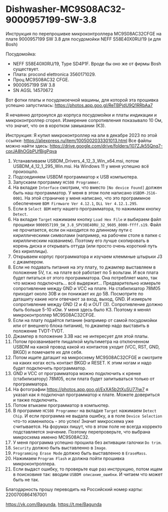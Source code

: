 # Dishwasher-MC9S08AC32-9000957199-SW-3.8
Инструкция по перепрошивке микроконтроллера MC9S08AC32CFGE на плате 9000957199 SW 3.8 для посудомойки NEFF S58E40X0RU/19 (и для Bosh) 

Посудомойка:
- NEFF S58E40X0RU/19, Type SD4P1F. Вроде бы оно же от фирмы Bosh существует.
- Плата: procond elettronica 3560171029.
- Проц MC9S08AC32 CFGE.
- 9000957199 SW 3.8
- SN AGSL 14570672

Вот фотки платы и посудомоечной машины, для которой эта прошивка успешно запустилась: https://photos.app.goo.gl/ReTBPjdU9Q1RRbAa7

Я нечаянно дотронулся до корпуса посудомойки и платы индикации и микроконтроллер сгорел. Измерение сопротивления показывало 10 Ом, что значит, что он в коротком замыкании (КЗ).

Инструкция:
Я купил микроконтроллер на али в декабре 2023 по этой ссылке: https://aliexpress.ru/item/1005002033301013.html
Все файлы можно найти здесь: https://drive.google.com/drive/folders/107ZJk55Qnq7-cprJA8hOGbPUfBigPqva

1. Устанавливаем USBDM_Drivers_4_12_3_Win_x64.msi, потом USBDM_4_12_1_295_Win.msi. На Windows 11 у меня успешно всё произошло.
2. Подсоединяем USBDM программатор к USB компьютера.
3. Запускаем программу `HCS08 Programmer`.
4. На вкладке `Interface` смотрим, что вместо `[No device Found]` должен быть наш программатор. У меня в этом поле написано `USBDM-JS16-0001`. На этой страничке у меня написано, что это программное обеспечение `BDM Firmware Ver 4.12.1`, `DLL Ver 4.12.1.295`.
5. Если в `Select BDM` нету нашего программатора, то нажимаем кнопку `Detect`.
6. На вкладке `Target` нажимаем кнопку `Load Hex File` и выбираем файл прошивки `9000957199_SW_3.8_SPV30E40RU_32_9605_8000-ffff.s19`. Файл не прочитается, если он находится по длинному пути с кириллическими символами (например, на рабочем столе в папке с кириллическим названием). Поэтому его лучше скопировать в корень диска и открывать оттуда (или просто очень короткий путь без кириллицы).
7. Открываем корпус программатора и изучаем клеммные штырьки J3 с джампером.
8. Если не подавать питания на эту плату, то джампер выставляем в положение 5V, т.к. на плате всё работает по 5 вольтам. И вся плата будет питаться от этого программатора. Она потребляет мало, так что можно подключать... всё выдержит... Предварительно измерьте сопротивление между GND и VCC на плате. На стабилизатор 78M05 приходит около 30В и он понижает их до 5В. Посмотрите по даташиту какие ноги отвечают за вход, выход, GND. И измерьте сопротивление между GND (2 и 4) и OUT (3). Сопротивление должно быть больше 5-10 кОм. У меня здесь было КЗ. Поэтому я менял микроконтроллер MC9S08AC32CFGE.
9. Если на плату подаётся питание (например от самой посудомойки или от внешнего блока питания), то джампер надо выставить в положение TVDT-TVDT.
10. Джампер в положение 3.3В нас не интересует для этой платы.
11. Потом прозваниваете пищалкой мультиметра на отключенном USBDM на какой провод какой из контактов уходит (VCC, RST, GND, BKGD) и помечаете их для себя.
12. Потом ищите даташит на микросхему MC9S08AC32CFGE и смотрите на каких ногах есть контакт BKGD и RESET. К этим ногам и надо будет подключить программатор.
13. GND и VCC от программатора можно подключить к кренке (стабилизатору) 78M05, если плата будет запитываться только от программатора.
14. На фотографии https://photos.app.goo.gl/ExXA5b2tXuSU77iw7 я указал как я подключал программатор к плате. Можете довериться и также подключить.
15. Потом втыкаем программатор в компьютер.
16. В программе `HCS08 Programmer` на вкладке `Target` нажимаем `Detect Chip`. И если программа не выдала ошибку, а в поле `Device Selection` что-то изменилось - это успех! Значит микросхема уже считывается. На форумах пишут, что в этом поле не всегда корректо подставляется значение. Поэтому перепроверьте, что выбрана микросхема именно MC9S08AC32.
17. У меня программа успешно прошила без активации галочки `Do trim`.
18. `Security` должно быть выставленно в `Image`.
19. `Programming Erase Mode` должно быть выставленно в `EraseMass`.
20. Нажимаем `Program Flash` и должна пойти прошивка микроконтроллера.
21. Если выдаст ошибку, то проверьте еще раз инструкцию, потом ищем в поисковике так: вводим `USBDM описание_ошибки`. И читаем что может быть не так.

Благодарность прошу переводить на Российский номер карты: 2200700864167001

https://vk.com/Bagunda, https://t.me/Bagunda
